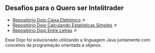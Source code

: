 ## Desafios para o Quero ser Intelitrader

- [Repositório Dojo Caixa Eletrônico](https://github.com/karolsansonove/quero-ser/tree/desafios-dojopuzzles/dojopuzzles/caixa-eletronico) :arrow_upper_right:
- [Repositório Dojo Calculando Estatísticas Simples](https://github.com/karolsansonove/quero-ser/tree/desafios-dojopuzzles/dojopuzzles/calculando-estatisticas-simples) :arrow_upper_right:
- [Repositório Dojo Entre Letras](https://github.com/karolsansonove/quero-ser/tree/desafios-dojopuzzles/dojopuzzles/entre-letras) :arrow_upper_right:

Esse Dojo foi solucionado utilizando a linguagem Java juntamente com conceitos da programação orientada a objetos.
